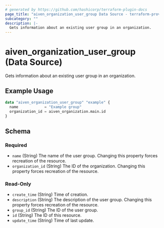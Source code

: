 ```yaml
---
# generated by https://github.com/hashicorp/terraform-plugin-docs
page_title: "aiven_organization_user_group Data Source - terraform-provider-aiven"
subcategory: ""
description: |-
  Gets information about an existing user group in an organization.
---
```


# aiven_organization_user_group (Data Source)

Gets information about an existing user group in an organization.

## Example Usage

```terraform
data "aiven_organization_user_group" "example" {
  name            = "Example group"
  organization_id = aiven_organization.main.id
}
```

<!-- schema generated by tfplugindocs -->
## Schema

### Required

- `name` (String) The name of the user group. Changing this property forces recreation of the resource.
- `organization_id` (String) The ID of the organization. Changing this property forces recreation of the resource.

### Read-Only

- `create_time` (String) Time of creation.
- `description` (String) The description of the user group. Changing this property forces recreation of the resource.
- `group_id` (String) The ID of the user group.
- `id` (String) The ID of this resource.
- `update_time` (String) Time of last update.
